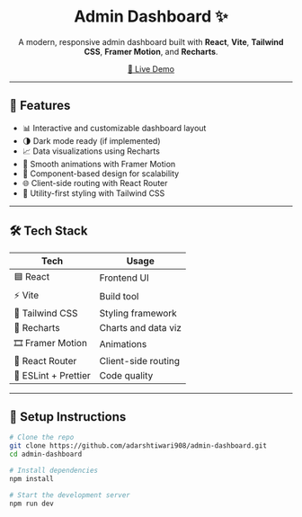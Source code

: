 <h1 align="center">Admin Dashboard ✨</h1>

<p align="center">
  A modern, responsive admin dashboard built with <b>React</b>, <b>Vite</b>, <b>Tailwind CSS</b>, <b>Framer Motion</b>, and <b>Recharts</b>.
</p>

<p align="center">
  <a href="https://admin-dashboard-v2-chi.vercel.app/" target="_blank">
    🔗 Live Demo
  </a>
</p>

---

## 🚀 Features

- 📊 Interactive and customizable dashboard layout
- 🌗 Dark mode ready (if implemented)
- 📈 Data visualizations using Recharts
- 🧭 Smooth animations with Framer Motion
- 🧩 Component-based design for scalability
- 🌐 Client-side routing with React Router
- 💨 Utility-first styling with Tailwind CSS

---

## 🛠️ Tech Stack

| Tech               | Usage                     |
|--------------------|---------------------------|
| 🟦 React           | Frontend UI               |
| ⚡ Vite            | Build tool                |
| 🎨 Tailwind CSS    | Styling framework         |
| 🔢 Recharts        | Charts and data viz       |
| 🎞️ Framer Motion  | Animations                |
| 🧭 React Router    | Client-side routing       |
| 🧪 ESLint + Prettier| Code quality              |

---

## 🚧 Setup Instructions

```bash
# Clone the repo
git clone https://github.com/adarshtiwari908/admin-dashboard.git
cd admin-dashboard

# Install dependencies
npm install

# Start the development server
npm run dev
